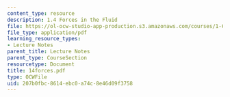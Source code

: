 ```yaml
---
content_type: resource
description: 1.4 Forces in the Fluid
file: https://ol-ocw-studio-app-production.s3.amazonaws.com/courses/1-63-advanced-fluid-dynamics-of-the-environment-fall-2002/207b0fbc8614ebc0a74c8e46d09f3758_14forces.pdf
file_type: application/pdf
learning_resource_types:
- Lecture Notes
parent_title: Lecture Notes
parent_type: CourseSection
resourcetype: Document
title: 14forces.pdf
type: OCWFile
uid: 207b0fbc-8614-ebc0-a74c-8e46d09f3758
---
```

